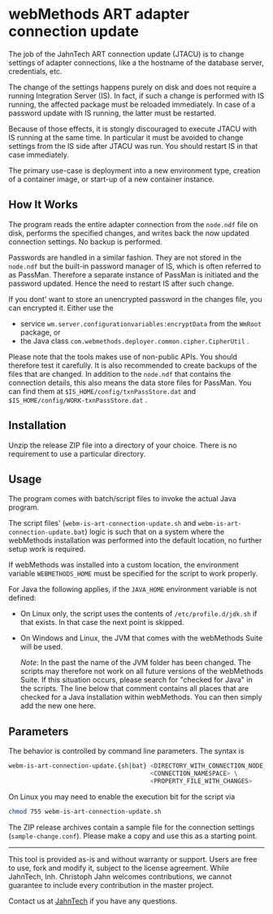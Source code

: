 # webMethods ART adapter connection update

The job of the JahnTech ART connection update (JTACU) 
is to change settings of adapter connections, like a the hostname
of the database server, credentials, etc.

The change of the settings happens purely on disk and does not
require a running Integration Server (IS). In fact, if such a change is
performed with IS running, the affected package
must be reloaded immediately. In case of a password update with
IS running, the latter must be restarted.

Because of those effects, it is stongly discouraged to execute
JTACU with IS running at the same time. In particular it must be
avoided to change settings from the IS side after JTACU was run.
You should restart IS in that case immediately.

The primary use-case is deployment into a new environment type,
creation of a container image, or start-up of a new container
instance.

## How It Works

The program reads the entire adapter connection from the `node.ndf`
file on disk, performs the specified changes, and writes back
the now updated connection settings. No backup is performed.

Passwords are handled in a similar fashion. They are not
stored in the `node.ndf` but the built-in password manager
of IS, which is often referred to as PassMan.
Therefore a separate instance of PassMan is initiated and the
password updated. Hence the need to restart IS after such
change.

If you dont' want to store an unencrypted password in the changes
file, you can encrypted it. Either use the

- service `wm.server.configurationvariables:encryptData` from the
  `WmRoot` package, or
- the Java class `com.webmethods.deployer.common.cipher.CipherUtil` .

Please note that the tools makes use of non-public APIs. You should
therefore test it carefully. It is also recommended to create backups
of the files that are changed. In addition to the `node.ndf` that
contains the connection details, this also means the data store files
for PassMan. You can find them at `$IS_HOME/config/txnPassStore.dat`
and `$IS_HOME/config/WORK-txnPassStore.dat` .

## Installation

Unzip the release ZIP file into a directory of your choice.
There is no requirement to use a particular directory.

## Usage

The program comes with batch/script files
to invoke the actual Java program. 

The script files' (`webm-is-art-connection-update.sh` and 
`webm-is-art-connection-update.bat`) logic is such that on a
system where the webMethods installation was performed
into the default location, no further setup work is required.

If webMethods was installed into a custom location, the environment
variable `WEBMETHODS_HOME` must be specified for the script to
work properly.

For Java the following applies, if the `JAVA_HOME` environment
variable is not defined:

- On Linux only, the script uses the contents of
  `/etc/profile.d/jdk.sh` if that exists. In that case the next
  point is skipped.
- On Windows and Linux, the JVM that comes with the webMethods Suite will
  be used.

  _Note_: In the past the name of the JVM folder has been changed. The scripts
  may therefore not work on all future versions of the webMethods Suite.
  If this situation occurs, please search for "checked for Java" in the scripts.
  The line below that comment contains all places that are checked for a
  Java installation within webMethods. You can then simply add the new one here.

## Parameters

The behavior is controlled by command line parameters. The syntax is

```bash
webm-is-art-connection-update.{sh|bat} <DIRECTORY_WITH_CONNECTION_NODE_NDF> \
                                       <CONNECTION_NAMESPACE> \
                                       <PROPERTY_FILE_WITH_CHANGES>
```

On Linux you may need to enable the execution bit for the script via
```bash
chmod 755 webm-is-art-connection-update.sh
```

The ZIP release archives contain a sample file for the connection settings
(`sample-change.conf`). Please make a copy and use this as a starting point.

______________________
This tool is provided as-is and without warranty or support. Users are free
to use, fork and modify it, subject to the license agreement.
While JahnTech, Inh. Christoph Jahn welcomes contributions, we cannot guarantee
to include every contribution in the master project.

Contact us at [JahnTech](mailto:info@jahntech.com?subject=Github/JTACU)
if you have any questions.
